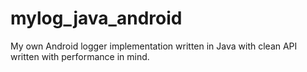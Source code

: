 # mylog_java_android
My own Android logger implementation written in Java with clean API written with performance in mind.
